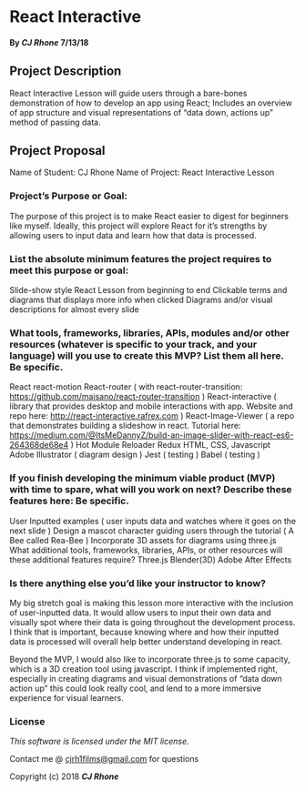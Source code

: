 # React Interactive #

#### By _**CJ Rhone**_ 7/13/18


## Project Description ##

React Interactive Lesson will guide users through a bare-bones demonstration of how to develop an app using React; Includes an overview of app structure and visual representations of “data down, actions up” method of passing data.

## Project Proposal ##

Name of Student: CJ Rhone
Name of Project: React Interactive Lesson

### Project’s Purpose or Goal: ### 
The purpose of this project is to make React easier to digest for beginners like myself. Ideally, this project will explore React for it’s strengths by allowing users to input data and learn how that data is processed.    

### List the absolute minimum features the project requires to meet this purpose or goal: ###
Slide-show style React Lesson from beginning to end
Clickable terms and diagrams that displays more info when clicked
Diagrams and/or visual descriptions for almost every slide 

### What tools, frameworks, libraries, APIs, modules and/or other resources (whatever is specific to your track, and your language) will you use to create this MVP? List them all here. Be specific. ###
React
react-motion
React-router ( with react-router-transition: https://github.com/maisano/react-router-transition )
React-interactive ( library that provides desktop and mobile interactions with app. Website and repo here: http://react-interactive.rafrex.com )
React-Image-Viewer ( a repo that demonstrates building a slideshow in react. Tutorial here: https://medium.com/@ItsMeDannyZ/build-an-image-slider-with-react-es6-264368de68e4 )
Hot Module Reloader
Redux
HTML, CSS, Javascript
Adobe Illustrator ( diagram design )
Jest ( testing )
Babel ( testing )

### If you finish developing the minimum viable product (MVP) with time to spare, what will you work on next? Describe these features here: Be specific. ###
User Inputted examples ( user inputs data and watches where it goes on the next slide ) 
Design a mascot character guiding users through the tutorial ( A Bee called Rea-Bee ) 
Incorporate 3D assets for diagrams using three.js
What additional tools, frameworks, libraries, APIs, or other resources will these additional features require?
Three.js
Blender(3D)
Adobe After Effects

### Is there anything else you’d like your instructor to know? ### 
My big stretch goal is making this lesson more interactive with the inclusion of user-inputted data. It would allow users to input their own data and visually spot where their data is going throughout the development process. I think that is important, because knowing where and how their inputted data is processed will overall help better understand developing in react.

Beyond the MVP, I would also like to incorporate three.js to some capacity, which is a 3D creation tool using javascript. I think if implemented right, especially in creating diagrams and visual demonstrations of “data down action up” this could look really cool, and lend to a more immersive experience for visual learners.


### License

*This software is licensed under the MIT license.*

Contact me @ cjrh1films@gmail.com for questions

Copyright (c) 2018 **_CJ Rhone_**